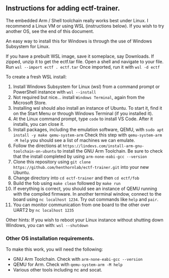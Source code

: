 ## Instructions for adding ectf-trainer.

The embedded Arm / Shell toolchain really works best under Linux. I recommend a Linux VM or using WSL (instructions below). If you wish to try another OS, see the end of this document.


An easy way to install this for Windows is through the use of Windows Subsystem for Linux. 

If you have a prebuilt WSL image, save it someplace, say Downloads.
If zipped, unzip it to get the ectf.tar file.
Open a shell and navigate to your file. Run ```wsl --import ectf . ectf.tar```
Once imported, run it with ```wsl -d ectf```

To create a fresh WSL install:
1. Install Windows Subsystem for Linux (wsl) from a command prompt or PowerShell instance with ```wsl --install``` 
2. Not required but nice... install ```Windows Terminal```, again from the Microsoft Store.
3. Installing wsl should also install an instance of Ubuntu. To start it, find it on the Start Menu or through Windows Terminal (if you installed it).
4. At the Linux command prompt, type ```code``` to install VS Code. After it installs, you can close it.
5. Install packages, including the emulation software, QEMU, with ```sudo apt install -y make qemu-system-arm```   Check this step with ```qemu-system-arm -M help``` you should see a list of machines we can emulate.
6. Follow the directions at ```https://lindevs.com/install-arm-gnu-toolchain-on-ubuntu``` to install the GNU Arm Toolchain. Be sure to check that the install completed by using ```arm-none-eabi-gcc --version```
7. Clone this repository using ```git clone https://github.com/henthornlab/ectf-trainer.git``` into your new Ubuntu.
8. Change directory into ```cd ectf-trainer``` and then ```cd ectf/fob```
9. Build the fob using ```make clean``` followed by ```make run```
10. If everything is correct, you should see an instance of QEMU running with the compiled firmware. In another terminal window, connect to the board using ```nc localhost 1234```. Try out commands like ```help``` and ```pair```.
11. You can monitor communication from one board to the other over UART2 by ```nc localhost 1235``` 

Other hints:
If you wish to reboot your Linux instance without shutting down Windows, you can with:
```wsl --shutdown```

### Other OS installation requirements.

To make this work, you will need the following:
* GNU Arm Toolchain. Check with ```arm-none-eabi-gcc --version```
* QEMU for Arm. Check with ```qemu-system-arm -M help```
* Various other tools including nc and socat.


